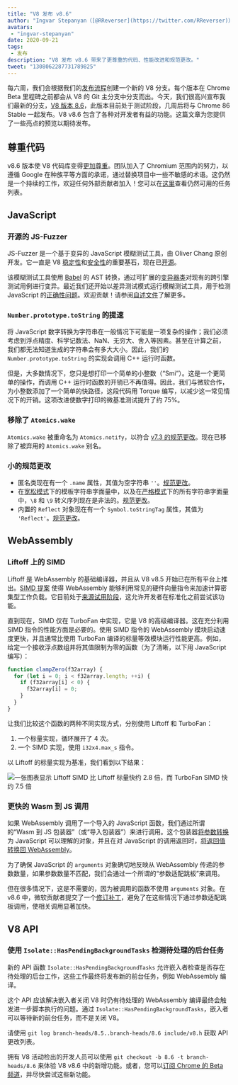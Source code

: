 ```yaml
---
title: "V8 发布 v8.6"
author: "Ingvar Stepanyan（[@RReverser](https://twitter.com/RReverser)），一位键盘模糊测试者"
avatars: 
 - "ingvar-stepanyan"
date: 2020-09-21
tags: 
 - 发布
description: "V8 发布 v8.6 带来了更尊重的代码、性能改进和规范更改。"
tweet: "1308062287731789825"
---
```

每六周，我们会根据我们的[发布流程](https://v8.dev/docs/release-process)创建一个新的 V8 分支。每个版本在 Chrome Beta 里程碑之前都会从 V8 的 Git 主分支中分支而出。今天，我们很高兴宣布我们最新的分支，[V8 版本 8.6](https://chromium.googlesource.com/v8/v8.git/+log/branch-heads/8.6)，此版本目前处于测试阶段，几周后将与 Chrome 86 Stable 一起发布。V8 v8.6 包含了各种对开发者有益的功能。这篇文章为您提供了一些亮点的预览以期待发布。

<!--truncate-->
## 尊重代码

v8.6 版本使 V8 代码库变得[更加尊重](https://v8.dev/docs/respectful-code)。团队加入了 Chromium 范围内的努力，以遵循 Google 在种族平等方面的承诺，通过替换项目中一些不敏感的术语。这仍然是一个持续的工作，欢迎任何外部贡献者加入！您可以在[这里](https://docs.google.com/document/d/1rK7NQK64c53-qbEG-N5xz7uY_QUVI45sUxinbyikCYM/edit)查看仍然可用的任务列表。

## JavaScript

### 开源的 JS-Fuzzer

JS-Fuzzer 是一个基于变异的 JavaScript 模糊测试工具，由 Oliver Chang 原创开发。它一直是 V8 [稳定性](https://bugs.chromium.org/p/chromium/issues/list?q=ochang_js_fuzzer%20label%3AStability-Crash%20label%3AClusterfuzz%20-status%3AWontFix%20-status%3ADuplicate&can=1)和[安全性](https://bugs.chromium.org/p/chromium/issues/list?q=ochang_js_fuzzer%20label%3ASecurity%20label%3AClusterfuzz%20-status%3AWontFix%20-status%3ADuplicate&can=1)的重要基石，现在已[开源](https://chromium-review.googlesource.com/c/v8/v8/+/2320330)。

该模糊测试工具使用 [Babel](https://babeljs.io/) 的 AST 转换，通过可扩展的[变异器类](https://chromium.googlesource.com/v8/v8/+/320d98709f/tools/clusterfuzz/js_fuzzer/mutators/)对现有的跨引擎测试用例进行变异。最近我们还开始以差异测试模式运行模糊测试工具，用于检测 JavaScript 的[正确性问题](https://bugs.chromium.org/p/chromium/issues/list?q=blocking%3A1050674%20-status%3ADuplicate&can=1)。欢迎贡献！请参阅[自述文件](https://chromium.googlesource.com/v8/v8/+/master/tools/clusterfuzz/js_fuzzer/README.md)了解更多。

### `Number.prototype.toString` 的提速

将 JavaScript 数字转换为字符串在一般情况下可能是一项复杂的操作；我们必须考虑到浮点精度、科学记数法、NaN、无穷大、舍入等因素。甚至在计算之前，我们都无法知道生成的字符串会有多大大小。因此，我们的 `Number.prototype.toString` 的实现会调用 C++ 运行时函数。

但是，大多数情况下，您只是想打印一个简单的小整数（“Smi”）。这是一个更简单的操作，而调用 C++ 运行时函数的开销已不再值得。因此，我们与微软合作，为小整数添加了一个简单的快路径，这段代码用 Torque 编写，以减少这一常见情况下的开销。这项改进使数字打印的微基准测试提升了约 75%。

### 移除了 `Atomics.wake`

`Atomics.wake` 被重命名为 `Atomics.notify`，以符合 [v7.3 的规范更改](https://v8.dev/blog/v8-release-73#atomics.notify)。现在已移除了被弃用的 `Atomics.wake` 别名。

### 小的规范更改

- 匿名类现在有一个 `.name` 属性，其值为空字符串 `''`。[规范更改](https://github.com/tc39/ecma262/pull/1490)。
- 在[宽松模式](https://developer.mozilla.org/en-US/docs/Glossary/Sloppy_mode)下的模板字符串字面量中，以及在[严格模式](https://developer.mozilla.org/en-US/docs/Web/JavaScript/Reference/Strict_mode)下的所有字符串字面量中，`\8` 和 `\9` 转义序列现在是非法的。[规范更改](https://github.com/tc39/ecma262/pull/2054)。
- 内置的 `Reflect` 对象现在有一个 `Symbol.toStringTag` 属性，其值为 `'Reflect'`。[规范更改](https://github.com/tc39/ecma262/pull/2057)。

## WebAssembly

### Liftoff 上的 SIMD

Liftoff 是 WebAssembly 的基础编译器，并且从 V8 v8.5 开始已在所有平台上推出。[SIMD 提案](https://v8.dev/features/simd) 使得 WebAssembly 能够利用常见的硬件向量指令来加速计算密集型工作负载。它目前处于[来源试用阶段](https://v8.dev/blog/v8-release-84#simd-origin-trial)，这允许开发者在标准化之前尝试该功能。

直到现在，SIMD 仅在 TurboFan 中实现，它是 V8 的高级编译器。这在充分利用 SIMD 指令的性能方面是必要的。使用 SIMD 指令的 WebAssembly 模块启动速度更快，并且通常比使用 TurboFan 编译的标量等效模块运行性能更高。例如，给定一个接收浮点数组并将其值限制为零的函数（为了清晰，以下用 JavaScript 编写）：

```js
function clampZero(f32array) {
  for (let i = 0; i < f32array.length; ++i) {
    if (f32array[i] < 0) {
      f32array[i] = 0;
    }
  }
}
```

让我们比较这个函数的两种不同实现方式，分别使用 Liftoff 和 TurboFan：

1. 一个标量实现，循环展开了 4 次。
2. 一个 SIMD 实现，使用 `i32x4.max_s` 指令。

以 Liftoff 的标量实现为基准，我们看到以下结果：

![一张图表显示 Liftoff SIMD 比 Liftoff 标量快约 2.8 倍，而 TurboFan SIMD 快约 7.5 倍](/_img/v8-release-86/simd.svg)

### 更快的 Wasm 到 JS 调用

如果 WebAssembly 调用了一个导入的 JavaScript 函数，我们通过所谓的“Wasm 到 JS 包装器”（或“导入包装器”）来进行调用。这个包装器[将参数转换](https://webassembly.github.io/spec/js-api/index.html#tojsvalue)为 JavaScript 可以理解的对象，并且在对 JavaScript 的调用返回时，[将返回值转换回 WebAssembly](https://webassembly.github.io/spec/js-api/index.html#towebassemblyvalue)。

为了确保 JavaScript 的 `arguments` 对象确切地反映从 WebAssembly 传递的参数数量，如果参数数量不匹配，我们会通过一个所谓的“参数适配跳板”来调用。

但在很多情况下，这是不需要的，因为被调用的函数不使用 `arguments` 对象。在 v8.6 中，微软贡献者提交了一个[修订补丁](https://crrev.com/c/2317061)，避免了在这些情况下通过参数适配跳板调用，使相关调用显著加快。

## V8 API

### 使用 `Isolate::HasPendingBackgroundTasks` 检测待处理的后台任务

新的 API 函数 `Isolate::HasPendingBackgroundTasks` 允许嵌入者检查是否存在待处理的后台工作，这些工作最终将发布新的前台任务，例如 WebAssembly 编译。

这个 API 应该解决嵌入者关闭 V8 时仍有待处理的 WebAssembly 编译最终会触发进一步脚本执行的问题。通过 `Isolate::HasPendingBackgroundTasks`，嵌入者可以等待新的前台任务，而不是关闭 V8。

请使用 `git log branch-heads/8.5..branch-heads/8.6 include/v8.h` 获取 API 更改列表。

拥有 V8 活动检出的开发人员可以使用 `git checkout -b 8.6 -t branch-heads/8.6` 来体验 V8 v8.6 中的新增功能。或者，您可以[订阅 Chrome 的 Beta 频道](https://www.google.com/chrome/browser/beta.html)，并尽快尝试这些新功能。
